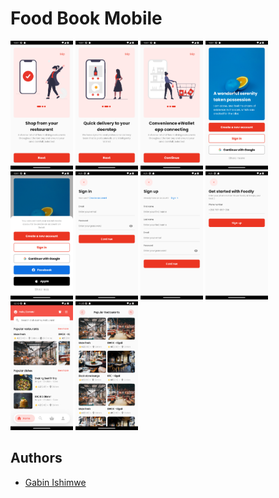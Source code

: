 # Food Book Mobile

<p float="left">
  <img src="./images/readme/onboarding_1.png" width="100" />
  <img src="./images/readme/onboarding_2.png" width="100" /> 
  <img src="./images/readme/onboarding_3.png" width="100" />
  <img src="./images/readme/welcome_1.png" width="100" />
  <img src="./images/readme/welcome_2.png" width="100" />
  <img src="./images/readme/signin.png" width="100" />
  <img src="./images/readme/signup.png" width="100" />
  <img src="./images/readme/contact.png" width="100" />
  <img src="./images/readme/home_screen.png" width="100" />
  <img src="./images/readme/popular_restaurant.png" width="100" />
  
</p>

## Authors

- [Gabin Ishimwe](https://github.com/Gabin-ishimwe)
